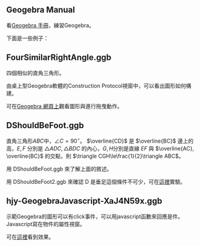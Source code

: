## Geogebra Manual
看[Geogebra 手冊](https://wiki.geogebra.org/en/Manual)，練習Geogebra。

下面是一些例子：

## FourSimilarRightAngle.ggb
四個相似的直角三角形。

由桌上型Geogebra軟體的Construction Protocol視窗中，可以看出圖形如何構建。

可在[Geogebra 網頁上](https://www.geogebra.org/m/PqXESzW8)觀看圖形與進行拖曳動作。

## DShouldBeFoot.ggb
直角三角形$ABC$中，$\angle C=90^\circ$。 $\overline{CD}$ 是 $\overline{BC}$ 邊上的高，$E,F$ 分別是 $\triangle ADC, \triangle BDC$ 的內心，$G,H$分別是直線 $EF$ 與 $\overline{AC}, \overline{BC}$ 的交點，則 $\triangle CGH\le\frac{1}{2}\triangle ABC$。

用 DShouldBeFoot.ggb 來了解上面的敘述。

用 DShouldBeFoot2.ggb 來確認 D 是垂足這個條件不可少，可在[這裡](https://www.geogebra.org/m/QRggVrBE)實驗。

## hjy-GeogebraJavascript-XaJ4N59x.ggb
示範Geogebra的圖形可以有click事件，可以用javascript函數來回應是件。Javascript寫在物件的屬性視窗。

可在[這裡](https://www.geogebra.org/m/XaJ4N59X)看到效果。
